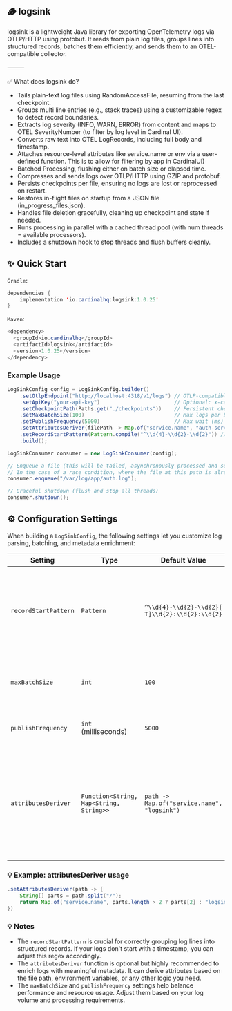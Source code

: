 ## 🪵 logsink

logsink is a lightweight Java library for exporting OpenTelemetry logs via OTLP/HTTP using protobuf.
It reads from plain log files, groups lines into structured records, batches them efficiently, and sends them to an OTEL-compatible collector.

⸻

✅ What does logsink do?
- Tails plain-text log files using RandomAccessFile, resuming from the last checkpoint.
- Groups multi line entries (e.g., stack traces) using a customizable regex to detect record boundaries.
- Extracts log severity (INFO, WARN, ERROR) from content and maps to OTEL SeverityNumber (to filter by log level in Cardinal UI).
- Converts raw text into OTEL LogRecords, including full body and timestamp. 
- Attaches resource-level attributes like service.name or env via a user-defined function. This is to allow for filtering by app in CardinalUI)
- Batched Processing, flushing either on batch size or elapsed time.
- Compresses and sends logs over OTLP/HTTP using GZIP and protobuf.
- Persists checkpoints per file, ensuring no logs are lost or reprocessed on restart.
- Restores in-flight files on startup from a JSON file (in_progress_files.json).
- Handles file deletion gracefully, cleaning up checkpoint and state if needed.
- Runs processing in parallel with a cached thread pool (with num threads = available processors).
- Includes a shutdown hook to stop threads and flush buffers cleanly.


## ✨ Quick Start

`Gradle`:
```java
dependencies {
    implementation 'io.cardinalhq:logsink:1.0.25'
}
```

`Maven`: 
```java
<dependency>
  <groupId>io.cardinalhq</groupId>
  <artifactId>logsink</artifactId>
  <version>1.0.25</version>
</dependency>
```

### Example Usage
```java
LogSinkConfig config = LogSinkConfig.builder()
    .setOtlpEndpoint("http://localhost:4318/v1/logs") // OTLP-compatible collector
    .setApiKey("your-api-key")                        // Optional: x-cardinalhq-api-key
    .setCheckpointPath(Paths.get("./checkpoints"))    // Persistent checkpoint directory
    .setMaxBatchSize(100)                             // Max logs per batch
    .setPublishFrequency(5000)                        // Max wait (ms) before flushing batch
    .setAttributesDeriver(filePath -> Map.of("service.name", "auth-service", "env", "prod")) // Derive attributes from file path
    .setRecordStartPattern(Pattern.compile("^\\d{4}-\\d{2}-\\d{2}")) // Custom record boundary
    .build();

LogSinkConsumer consumer = new LogSinkConsumer(config);

// Enqueue a file (this will be tailed, asynchronously processed and sent). An enqueued file, is written to the checkpoint directory, so that it can be resumed later if the process is restarted.
// In the case of a race condition, where the file at this path is already deleted, we will throw a `DeletedFileException`.
consumer.enqueue("/var/log/app/auth.log");

// Graceful shutdown (flush and stop all threads)
consumer.shutdown();
```

## ⚙️ Configuration Settings

When building a `LogSinkConfig`, the following settings let you customize log parsing, batching, and metadata enrichment:

| Setting              | Type                                  | Default Value                                                 | Description |
|----------------------|---------------------------------------|----------------------------------------------------------------|-------------|
| `recordStartPattern` | `Pattern`                             | `^\\d{4}-\\d{2}-\\d{2}[ T]\\d{2}:\\d{2}:\\d{2}`               | Regular expression used to detect the **start of a new log record**. Crucial for grouping stack traces and multi-line logs into a **single** structured log. Most Java logs begin with a timestamp, which this default matches. |
| `maxBatchSize`       | `int`                                 | `100`                                                         | Maximum number of log records to batch together before sending to the OTLP endpoint. Helps avoid oversized payloads. |
| `publishFrequency`   | `int` (milliseconds)                  | `5000`                                                        | Maximum time (in milliseconds) to wait before flushing a batch, even if it's not full. |
| `attributesDeriver`  | `Function<String, Map<String, String>>` | `path -> Map.of("service.name", "logsink")`                   | Optional but **recommended**. Function to derive **resource-level OTEL attributes** (e.g. `service.name`, `env`) from the log file path. For example, from `/var/gatekeeper/app.log` → `"service.name" = "gatekeeper"`. These attributes help group logs by service in Cardinal's UI. |

### 💡 Example: attributesDeriver usage

```java
.setAttributesDeriver(path -> {
    String[] parts = path.split("/");
    return Map.of("service.name", parts.length > 2 ? parts[2] : "logsink");
})
```

### 💡 Notes

- The `recordStartPattern` is crucial for correctly grouping log lines into structured records. If your logs don't start with a timestamp, you can adjust this regex accordingly.
- The `attributesDeriver` function is optional but highly recommended to enrich logs with meaningful metadata. It can derive attributes based on the file path, environment variables, or any other logic you need.
- The `maxBatchSize` and `publishFrequency` settings help balance performance and resource usage. Adjust them based on your log volume and processing requirements.


